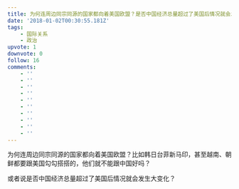 ```yaml
---
title: 为何连周边同宗同源的国家都向着美国欧盟？是否中国经济总量超过了美国后情况就会发生大变化？
date: '2018-01-02T00:30:55.181Z'
tags:
    - 国际关系
    - 政治
upvote: 1
downvote: 0
follow: 16
comments:
    - ''
    - ''
    - ''
    - ''
    - ''
    - ''
    - ''
    - ''
    - ''
    - ''
---
```


<div><p>为何连周边同宗同源的国家都向着美国欧盟？比如韩日台菲新马印，甚至越南、朝鲜都要跟美国勾勾搭搭的，他们就不能跟中国好吗？</p><p>或者说是否中国经济总量超过了美国后情况就会发生大变化？<br><br></p></div>
